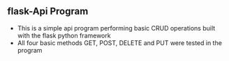 ## flask-Api Program
- This is a simple api program performing basic CRUD operations built with the flask python framework
- All four basic methods GET, POST, DELETE and PUT were tested in the program